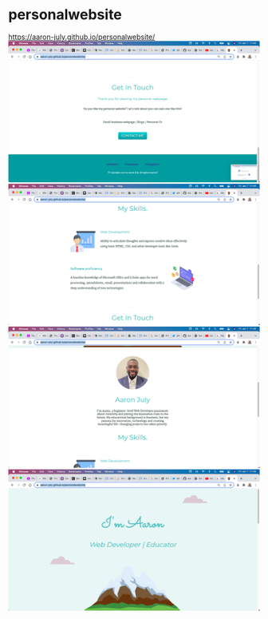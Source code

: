 # personalwebsite
https://aaron-july.github.io/personalwebsite/
![](images/Screenshot7.png)
![](images/Screenshot8.png)
![](images/Screenshot9.png)
![](images/Screenshot10.png)
